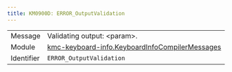 ```yaml
---
title: KM0900D: ERROR_OutputValidation
---
```


|            |           |
|------------|---------- |
| Message    | Validating output: &lt;param&gt;\. |
| Module     | [kmc-keyboard-info.KeyboardInfoCompilerMessages](kmc-keyboard-info.keyboardinfocompilermessages) |
| Identifier | `ERROR_OutputValidation` |


